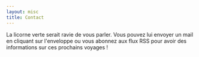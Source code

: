 ```yaml
---
layout: misc
title: Contact
---
```

La licorne verte serait ravie de vous parler. Vous pouvez lui envoyer un mail en cliquant sur l'enveloppe ou vous abonnez aux flux RSS pour avoir des informations sur ces prochains voyages !
